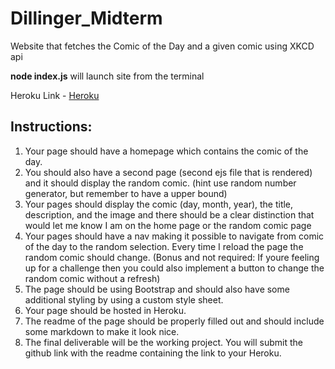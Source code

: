 # Dillinger_Midterm

Website that fetches the Comic of the Day and a given comic using XKCD api

**node index.js** will launch site from the terminal

Heroku Link - [Heroku](https://dailycomic.herokuapp.com/random)





## Instructions:
1. Your page should have a homepage which contains the comic of the day.
2. You should also have a second page (second ejs file that is rendered) and it should display the random comic. (hint use random number generator, but remember to have a upper bound)
3. Your pages should display the comic (day, month, year), the title, description, and the image and there should be a clear distinction that would let me know I am on the home page or the random comic page
4. Your pages should have a nav making it possible to navigate from comic of the day to the random selection. Every time I reload the page the random comic should change. (Bonus and not required: If youre feeling up for a challenge then you could also implement a button to change the random comic without a refresh)
5. The page should be using Bootstrap and should also have some additional styling by using a custom style sheet. 
6. Your page should be hosted in Heroku.
7. The readme of the page should be properly filled out and should include some markdown to make it look nice.
8. The final deliverable will be the working project. You will submit the github link with the readme containing the link to your Heroku.